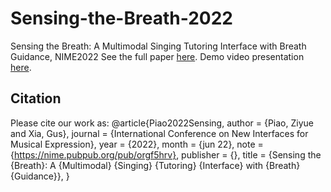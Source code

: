 # Sensing-the-Breath-2022
Sensing the Breath: A Multimodal Singing Tutoring Interface with Breath Guidance, NIME2022
See the full paper [here](https://nime.pubpub.org/pub/orgf5hrv/release/1).
Demo video presentation [here](https://www.youtube.com/watch?v=MiBfqQpaiPQ).

## Citation
Please cite our work as:
@article{Piao2022Sensing,
	author = {Piao, Ziyue and Xia, Gus},
	journal = {International Conference on New Interfaces for Musical Expression},
	year = {2022},
	month = {jun 22},
	note = {https://nime.pubpub.org/pub/orgf5hrv},
	publisher = {},
	title = {Sensing the {Breath}: A {Multimodal} {Singing} {Tutoring} {Interface} with {Breath} {Guidance}},
}
